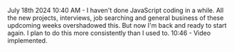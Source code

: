 July 18th 2024
10:40 AM - I haven't done JavaScript coding in a while. All the new projects, interviews, job searching and general business of these updcoming weeks overshadowed this. But now I'm back and ready to start again. I plan to do this more consistently than I used to.
10:46 - Video implemented.